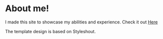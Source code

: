 # About me!

I made this site to showcase my abilities and experience. Check it out [Here](http://danielsong.com.s3-website.us-east-2.amazonaws.com/)

The template design is based on Styleshout.
